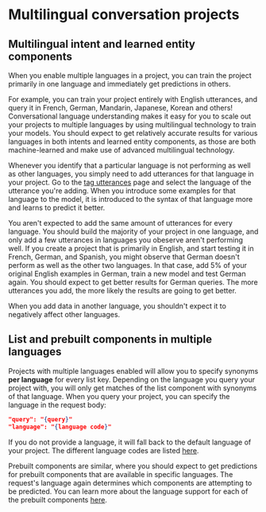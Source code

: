 # Multilingual conversation projects

## Multilingual intent and learned entity components

When you enable multiple languages in a project, you can train the project primarily in one language and immediately get predictions in others. 

For example, you can train your project entirely with English utterances, and query it in French, German, Mandarin, Japanese, Korean and others! Conversational language understanding makes it easy for you to scale out your projects to multiple languages by using multilingual technology to train your models. You should expect to get relatively accurate results for various languages in both intents and learned entity components, as those are both machine-learned and make use of advanced multilingual technology. 

Whenever you identify that a particular language is not performing as well as other languages, you simply need to add utterances for that language in your project. Go to the [tag utterances](../how-to/tag-utterances.md) page and select the language of the utterance you're adding. When you introduce some examples for that language to the model, it is introduced to the syntax of that language more and learns to predict it better.

You aren't expected to add the same amount of utterances for every language. You should build the majority of your project in one language, and only add a few utterances in languages you obeserve aren't performing well. If you create a project that is primarily in English, and start testing it in French, German, and Spanish, you might observe that German doesn't perform as well as the other two languages. In that case, add 5% of your original English examples in German, train a new model and test German again. You should expect to get better results for German queries. The more utterances you add, the more likely the results are going to get better. 

When you add data in another language, you shouldn't expect it to negatively affect other languages. 

## List and prebuilt components in multiple languages

Projects with multiple languages enabled will allow you to specify synonyms **per language** for every list key. Depending on the language you query your project with, you will only get matches of the list component with synonyms of that language. When you query your project, you can specify the language in the request body:

```json
"query": "{query}"
"language": "{language code}"
```

If you do not provide a language, it will fall back to the default language of your project. The different language codes are listed [here](./language-support.md).

Prebuilt components are similar, where you should expect to get predictions for prebuilt components that are available in specific languages. The request's language again determines which components are attempting to be predicted. You can learn more about the language support for each of the prebuilt components [here](./prebuilt-reference.md). 

